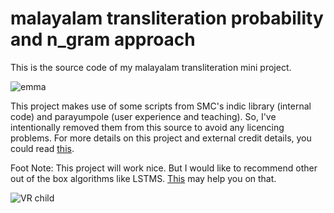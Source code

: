 # malayalam transliteration probability and n_gram approach
This is the source code of my malayalam transliteration mini project.

![emma](https://github.com/freakeinstein/malayalam_transliteration_probability_and_n_gram_approach/blob/master/templates/snail/amma.png?raw=true)

This project makes use of some scripts from SMC's indic library (internal code) and parayumpole (user experience and teaching). So, I've intentionally removed them from this source to avoid any licencing problems. 
For more details on this project and external credit details, you could read [this](http://freakeinstein.github.io/2016/05/30/Breaking-down-language-transliteration-phonetic-translation-Project-version-1/).

Foot Note: This project will work nice. But I would like to recommend other out of the box algorithms like LSTMS. [This](http://freakeinstein.github.io/2016/10/05/LSTM-Breaking-down-language-transliteration-phonetic-translation-Project/) may help you on that.

![VR child](https://github.com/freakeinstein/malayalam_transliteration_probability_and_n_gram_approach/blob/master/static/img/childlearningic.png?raw=true)

